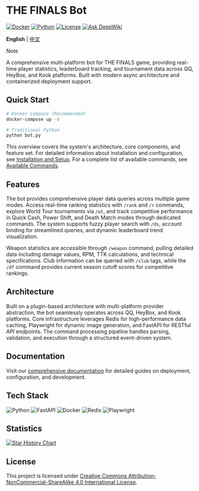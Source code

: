 # THE FINALS Bot

[![Docker](https://img.shields.io/badge/Docker-Ready-2496ED?style=flat-square&logo=docker&logoColor=white)](https://github.com/xiaoyueyoqwq/thefinals_qqbot)
[![Python](https://img.shields.io/badge/Python-3.11+-3776AB?style=flat-square&logo=python&logoColor=white)](https://www.python.org/)
[![License](https://img.shields.io/badge/License-CC%20BY--NC--SA%204.0-lightgrey?style=flat-square)](https://creativecommons.org/licenses/by-nc-sa/4.0/)
[![Ask DeepWiki](https://deepwiki.com/badge.svg)](https://deepwiki.com/xiaoyueyoqwq/thefinals_qqbot)

**English** | [中文](./README_CN.md)

> [!NOTE]
> A comprehensive multi-platform bot for THE FINALS game, providing real-time player statistics, leaderboard tracking, and tournament data across QQ, HeyBox, and Kook platforms. Built with modern async architecture and containerized deployment support.

## Quick Start

```bash
# Docker Compose (Recommended)
docker-compose up -d

# Traditional Python
python bot.py
```

This overview covers the system's architecture, core components, and feature set. For detailed information about installation and configuration, see [Installation and Setup](https://deepwiki.com/xiaoyueyoqwq/thefinals_qqbot/1.1-installation-and-setup). For a complete list of available commands, see [Available Commands](https://deepwiki.com/xiaoyueyoqwq/thefinals_qqbot/1.2-available-commands).

## Features

The bot provides comprehensive player data queries across multiple game modes. Access real-time ranking statistics with `/rank` and `/r` commands, explore World Tour tournaments via `/wt`, and track competitive performance in Quick Cash, Power Shift, and Death Match modes through dedicated commands. The system supports fuzzy player search with `/ds`, account binding for streamlined queries, and dynamic leaderboard trend visualization.

Weapon statistics are accessible through `/weapon` command, pulling detailed data including damage values, RPM, TTK calculations, and technical specifications. Club information can be queried with `/club` tags, while the `/df` command provides current season cutoff scores for competitive rankings.

## Architecture

Built on a plugin-based architecture with multi-platform provider abstraction, the bot seamlessly operates across QQ, HeyBox, and Kook platforms. Core infrastructure leverages Redis for high-performance data caching, Playwright for dynamic image generation, and FastAPI for RESTful API endpoints. The command processing pipeline handles parsing, validation, and execution through a structured event-driven system.

## Documentation

Visit our [comprehensive documentation](https://deepwiki.com/xiaoyueyoqwq/thefinals_qqbot/1-overview) for detailed guides on deployment, configuration, and development.

## Tech Stack

![Python](https://img.shields.io/badge/Python-%233776AB.svg?style=flat-square&logo=python&logoColor=white)
![FastAPI](https://img.shields.io/badge/FastAPI-%23009688.svg?style=flat-square&logo=fastapi&logoColor=white)
![Docker](https://img.shields.io/badge/Docker-%232496ED.svg?style=flat-square&logo=docker&logoColor=white)
![Redis](https://img.shields.io/badge/Redis-%23DC382D.svg?style=flat-square&logo=redis&logoColor=white)
![Playwright](https://img.shields.io/badge/Playwright-%232EAD33.svg?style=flat-square&logo=playwright&logoColor=white)

## Statistics

[![Star History Chart](https://api.star-history.com/svg?repos=xiaoyueyoqwq/thefinals_qqbot&type=Date)](https://star-history.com/#xiaoyueyoqwq/thefinals_qqbot&Date)

## License

This project is licensed under [Creative Commons Attribution-NonCommercial-ShareAlike 4.0 International License](https://creativecommons.org/licenses/by-nc-sa/4.0/).
